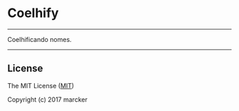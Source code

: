 # Coelhify

---

Coelhificando nomes.

---

## License

The MIT License ([MIT](https://github.com/marcker/coelhify/blob/master/license.md))

Copyright (c) 2017 marcker
